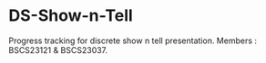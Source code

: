 # DS-Show-n-Tell
Progress tracking for discrete show n tell presentation. Members : BSCS23121 &amp; BSCS23037.
